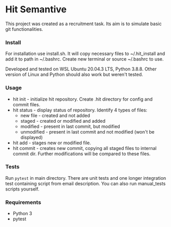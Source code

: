 # Hit Semantive

This project was created as a recruitment task. Its aim is to simulate basic
git functionalities.

### Install

For installation use install.sh. It will copy necessary files to ~/.hit_install
and add it to path in ~/.bashrc. Create new terminal or source ~/.bashrc to
use.

Developed and tested on WSL Ubuntu 20.04.3 LTS, Python 3.8.8. Other version of
Linux and Python should also work but weren't tested.

### Usage

- hit init - initialize hit repository. Create .hit directory for config and
  commit files.
- hit status - display status of repository. Identify 4 types of files:
    - new file - created and not added
    - staged - created or modified and added
    - modified - present in last commit, but modified
    - unmodified - present in last commit and not modified (won't be displayed)
- hit add - stages new or modified file.
- hit commit - creates new commit, copying all staged files to internal commit
  dir. Further modifications will be compared to these files.

### Tests

Run `pytest` in main directory. There are unit tests and one longer integration
test containing script from email description. You can also run manual_tests
scripts yourself.

### Requirements

- Python 3
- pytest